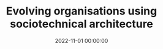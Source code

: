 ---
title: 'Evolving organisations using sociotechnical architecture'
description: >
 "Change is the only constant in life.". You might recognise it. The saying is from Heraclitus, a Greek philosopher. The organisation you work with is changing. You don't understand why, nor your manager can explain it. Our brains like routine, and it feels like we control our lives. But more than we would like, we are faced with change.
 

 Organisations constantly evolve, sometimes with intention, and other times grab an opportunity. Often, those changes have side effects: they can affect people practices, teams mission and organisations processes. Is there a way where we can be prepared for such changes?
 
 
 From my experience, yes, we can be prepared for those changes. And we can use one of the oldest human skills: visualisations. To be more specific, we can combine different visualisations to discuss, reason and communicate change. It doesn't matter your role in an organisation; it is possible to use visualisations to discuss other points of view and the different options and trade-offs.
 
 
 This hands-on will take you through evolving an organisation by using different visualisations such as Wardley Maps, Context Maps, and Team Topologies. We will start with a Wardley Map to create the context for everyone and have a series of exercises to evolve the organisation using other visualisations such as Context Map and Team Topologies. By doing it, you will be creating and evolving the sociotechnical architecture of the organisation. At the end of the session, you will have experienced the different visualisations and combined them. More importantly, how to visualise change and tame the brain.
conference: 'KanDDDinsky'
type: 'hands-on'
location: 'Berlin, Germany'
website: https://kandddinsky.de/
date: 2022-11-01 00:00:00
featured_image: '/images/speaking/2022-11-01-kandddinsky-2022-evolving-organisation-with-sociotechnical-architecture.webp'
---